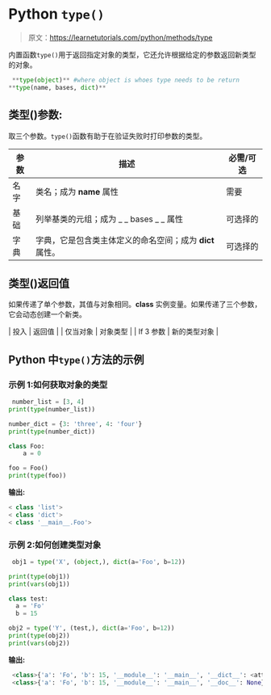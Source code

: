 # Python `type()`

> 原文：<https://learnetutorials.com/python/methods/type>

内置函数`type()`用于返回指定对象的类型，它还允许根据给定的参数返回新类型的对象。

```py
 **type(object)** #where object is whoes type needs to be return
**type(name, bases, dict)** 

```

## 类型()参数:

取三个参数。`type()`函数有助于在验证失败时打印参数的类型。

| 参数 | 描述 | 必需/可选 |
| --- | --- | --- |
| 名字 | 类名；成为 __name__ 属性 | 需要 |
| 基础 | 列举基类的元组；成为 _ _ bases _ _ 属性 | 可选择的 |
| 字典 | 字典，它是包含类主体定义的命名空间；成为 __dict__ 属性。 | 可选择的 |

## 类型()返回值

如果传递了单个参数，其值与对象相同。__class__ 实例变量。如果传递了三个参数，它会动态创建一个新类。

| 投入 | 返回值 |
| 仅当对象 | 对象类型 |
| If 3 参数 | 新的类型对象 |

## Python 中`type()`方法的示例

### 示例 1:如何获取对象的类型

```py
 number_list = [3, 4]
print(type(number_list))

number_dict = {3: 'three', 4: 'four'}
print(type(number_dict))

class Foo:
    a = 0

foo = Foo()
print(type(foo)) 

```

**输出:**

```py
< class 'list'>
< class 'dict'>
< class '__main__.Foo'>

```

### 示例 2:如何创建类型对象

```py
 obj1 = type('X', (object,), dict(a='Foo', b=12))

print(type(obj1))
print(vars(obj1))

class test:
  a = 'Fo'
  b = 15

obj2 = type('Y', (test,), dict(a='Foo', b=12))
print(type(obj2))
print(vars(obj2)) 

```

**输出:**

```py
 <class>{'a': 'Fo', 'b': 15, '__module__': '__main__', '__dict__': <attribute>, '__weakref__': <attribute>, '__doc__': None}
 <class>{'a': 'Fo', 'b': 15, '__module__': '__main__', '__doc__': None}</class></attribute></attribute></class> 
```